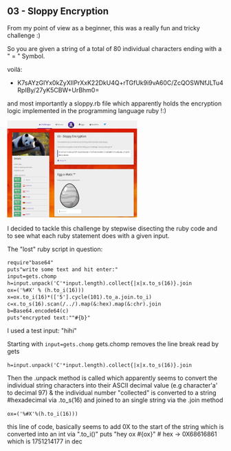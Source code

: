 

## 03 - Sloppy Encryption

From my point of view as a beginner,
this was a really fun and tricky challenge :)

So you are given a string of a total of 80 individual 
characters ending with a " = " Symbol.

voilá: 
* K7sAYzGlYx0kZyXIIPrXxK22DkU4Q+rTGfUk9i9vA60C/ZcQOSWNfJLTu4RpIBy/27yK5CBW+UrBhm0=

and most importantly a sloppy.rb file which apparently holds the encryption logic implemented in
the programming language ruby !:)

<img src="solved.png" alt="PAINTU tool menu" width="60%" height="60%">

I decided to tackle this challenge by stepwise disecting the ruby code and to see what each 
ruby statement does with a given input.

The "lost" ruby script in question:
```
require"base64"
puts"write some text and hit enter:"
input=gets.chomp
h=input.unpack('C'*input.length).collect{|x|x.to_s(16)}.join
ox=('%#X' % (h.to_i(16)))
x=ox.to_i(16)*(['5'].cycle(101).to_a.join.to_i)
c=x.to_s(16).scan(/../).map(&:hex).map(&:chr).join
b=Base64.encode64(c)
puts"encrypted text:""#{b}"
```

I used a test input: "hihi"

Starting with `input=gets.chomp` gets.chomp removes the line break read by gets

`h=input.unpack('C'*input.length).collect{|x|x.to_s(16)}.join`

Then the .unpack method is called which apparently seems to convert the individual
string characters into their ASCII decimal value (e.g character'a' to decimal 97)
& the individual number "collected" is converted to a string
#hexadecimal via .to_s(16) and joined to an single string via the .join method

`ox=('%#X'%(h.to_i(16)))`

this line of code, basically seems to add 0X to the start of the string which
is converted into an int via ".to_i()"
puts "hey ox #{ox}" # hex -> 0X68616861 which is 1751214177 in dec
